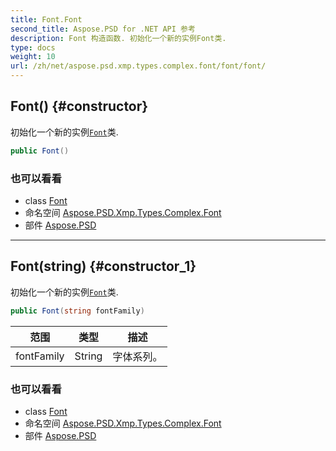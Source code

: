 ```yaml
---
title: Font.Font
second_title: Aspose.PSD for .NET API 参考
description: Font 构造函数. 初始化一个新的实例Font类.
type: docs
weight: 10
url: /zh/net/aspose.psd.xmp.types.complex.font/font/font/
---
```

## Font() {#constructor}

初始化一个新的实例[`Font`](../)类.

```csharp
public Font()
```

### 也可以看看

* class [Font](../)
* 命名空间 [Aspose.PSD.Xmp.Types.Complex.Font](../../font/)
* 部件 [Aspose.PSD](../../../)

---

## Font(string) {#constructor_1}

初始化一个新的实例[`Font`](../)类.

```csharp
public Font(string fontFamily)
```

| 范围 | 类型 | 描述 |
| --- | --- | --- |
| fontFamily | String | 字体系列。 |

### 也可以看看

* class [Font](../)
* 命名空间 [Aspose.PSD.Xmp.Types.Complex.Font](../../font/)
* 部件 [Aspose.PSD](../../../)


